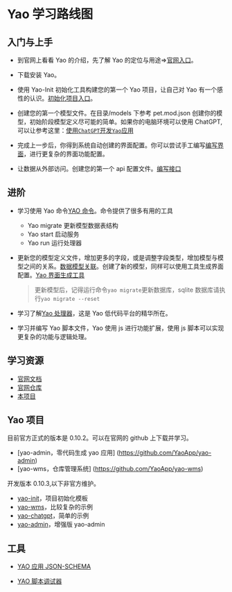 # Yao 学习路线图

## 入门与上手

- 到官网上看看 Yao 的介绍，先了解 Yao 的定位与用途=>[官网入口](https://yaoapps.com/)。

- 下载安装 Yao。

- 使用 Yao-Init 初始化工具构建您的第一个 Yao 项目，让自己对 Yao 有一个感性的认识。[初始化项目入口](https://github.com/wwsheng009/yao-init-0.10.3)。

- 创建您的第一个模型文件。在目录/models 下参考 pet.mod.json 创建你的模型，初始阶段模型定义尽可能的简单。如果你的电脑环境可以使用 ChatGPT,可以让参考这里：[使用`ChatGPT`开发`Yao`应用](../ChatGPT/%E4%BD%BF%E7%94%A8ChatGPT%E5%BC%80%E5%8F%91YAO%E5%BA%94%E7%94%A8.md)

- 完成上一步后，你得到系统自动创建的界面配置。你可以尝试手工编写[编写界面](https://yaoapps.com/doc/%E5%9F%BA%E7%A1%80/%E7%BC%96%E5%86%99%E7%95%8C%E9%9D%A2)，进行更复杂的界面功能配置。

- 让数据从外部访问。创建您的第一个 api 配置文件。[编写接口](https://yaoapps.com/doc/%E5%9F%BA%E7%A1%80/%E7%BC%96%E5%86%99%E6%8E%A5%E5%8F%A3)

## 进阶

- 学习使用 Yao 命令[YAO 命令](https://yaoapps.com/doc/%E5%9F%BA%E7%A1%80/YAO%E5%91%BD%E4%BB%A4)。命令提供了很多有用的工具

  - Yao migrate 更新模型数据表结构
  - Yao start 启动服务
  - Yao run 运行处理器

- 更新您的模型定义文件，增加更多的字段，或是调整字段类型，增加模型与模型之间的关系。[数据模型关联](https://yaoapps.com/doc/%E8%BF%9B%E9%98%B6/%E6%95%B0%E6%8D%AE%E6%A8%A1%E5%9E%8B%E5%85%B3%E8%81%94)。创建了新的模型，同样可以使用工具生成界面配置。[Yao 界面生成工具](../Studio/%E8%87%AA%E5%8A%A8%E7%94%9F%E6%88%90table_form%E5%AE%9A%E4%B9%89%E6%96%87%E4%BB%B6.md)

  > 更新模型后，记得运行命令`yao migrate`更新数据库，sqlite 数据库请执行`yao migrate --reset`

- 学习了解[Yao 处理器](https://yaoapps.com/doc/%E5%9F%BA%E7%A1%80/%E4%BD%BF%E7%94%A8%E5%A4%84%E7%90%86%E5%99%A8)，这是 Yao 低代码平台的精华所在。

- 学习并编写 Yao 脚本文件，Yao 使用 js 进行功能扩展，使用 js 脚本可以实现更复杂的功能与逻辑处理。

## 学习资源

- [官网文档](https://yaoapps.com/doc)
- [官网仓库](https://github.com/YaoApp)
- [本项目](https://wwsheng009.github.io/yao-docs/)

## Yao 项目

目前官方正式的版本是 0.10.2。可以在官网的 github 上下载并学习。

- [yao-admin，零代码生成 yao 应用] (https://github.com/YaoApp/yao-admin)
- [yao-wms，仓库管理系统] (https://github.com/YaoApp/yao-wms)

开发版本 0.10.3,以下非官方维护。

- [yao-init](https://github.com/wwsheng009/yao-init-0.10.3)，项目初始化模板
- [yao-wms](https://github.com/wwsheng009/yao-wms)，比较复杂的示例
- [yao-chatgpt](https://github.com/wwsheng009/yao-chatgpt)，简单的示例
- [yao-admin](https://github.com/wwsheng009/yao-admin)，增强版 yao-admin

## 工具

- [YAO 应用 JSON-SCHEMA](https://github.com/wwsheng009/yao-app-ts-types)

- [YAO 脚本调试器](https://github.com/wwsheng009/yao-app-debugger)
